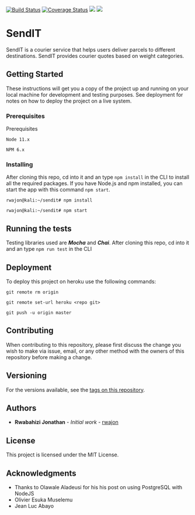 [![Build Status](https://travis-ci.com/rwajon/sendit.svg?branch=develop)](https://travis-ci.com/rwajon/sendit)
[![Coverage Status](https://coveralls.io/repos/github/rwajon/sendit/badge.svg?branch=develop)](https://coveralls.io/github/rwajon/sendit?branch=develop)
<a href="https://codeclimate.com/github/rwajon/sendit/maintainability"><img src="https://api.codeclimate.com/v1/badges/bb0ad823d32c6fb7e947/maintainability" /></a>
<a href="https://codeclimate.com/github/rwajon/sendit/test_coverage"><img src="https://api.codeclimate.com/v1/badges/bb0ad823d32c6fb7e947/test_coverage" /></a>

# SendIT
SendIT is a courier service that helps users deliver parcels to different destinations.
SendIT provides courier quotes based on weight categories.

## Getting Started
These instructions will get you a copy of the project up and running on your local machine for development and testing purposes. See deployment for notes on how to deploy the project on a live system.

### Prerequisites
Prerequisites
```
Node 11.x
```
```
NPM 6.x
```

### Installing
After cloning this repo, cd into it and an type  `npm install` in the CLI to install all the required packages.
If you have Node.js and npm installed, you can start the app with this command `npm start`.

```
rwajon@kali:~/sendit# npm install
```

```
rwajon@kali:~/sendit# npm start
```

## Running the tests
Testing libraries used are ***Mocha*** and ***Chai***.
After cloning this repo, cd into it and an type  `npm run test` in the CLI

## Deployment
To deploy this project on heroku use the following commands:
```
git remote rm origin
```
```
git remote set-url heroku <repo git>
```
```
git push -u origin master
```

## Contributing
When contributing to this repository, please first discuss the change you wish to make via issue, email, or any other method with the owners of this repository before making a change.

## Versioning
For the versions available, see the [tags on this repository](https://github.com/rwajon/sendit/releases/tag/v1.0). 

## Authors
* **Rwabahizi Jonathan** - *Initial work* - [rwajon](https://github.com/rwajon)

## License
This project is licensed under the MIT License.

## Acknowledgments
* Thanks to Olawale Aladeusi for his his post on using PostgreSQL with NodeJS
* Olivier Esuka Muselemu
* Jean Luc Abayo


